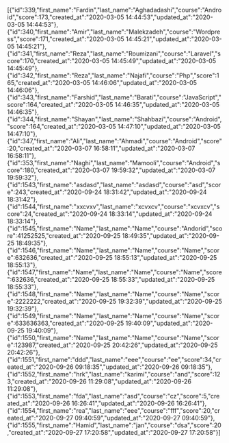 [{"id":339,"first_name":"Fardin","last_name":"Aghadadashi","course":"Android","score":173,"created_at":"2020-03-05 14:44:53","updated_at":"2020-03-05 14:44:53"},{"id":340,"first_name":"Amir","last_name":"Malekzadeh","course":"Wordpress","score":171,"created_at":"2020-03-05 14:45:21","updated_at":"2020-03-05 14:45:21"},{"id":341,"first_name":"Reza","last_name":"Roumizani","course":"Laravel","score":170,"created_at":"2020-03-05 14:45:49","updated_at":"2020-03-05 14:45:49"},{"id":342,"first_name":"Reza","last_name":"Najafi","course":"Php","score":165,"created_at":"2020-03-05 14:46:06","updated_at":"2020-03-05 14:46:06"},{"id":343,"first_name":"Farshid","last_name":"Barati","course":"JavaScript","score":164,"created_at":"2020-03-05 14:46:35","updated_at":"2020-03-05 14:46:35"},{"id":344,"first_name":"Shayan","last_name":"Shahbazi","course":"Android","score":164,"created_at":"2020-03-05 14:47:10","updated_at":"2020-03-05 14:47:10"},{"id":347,"first_name":"Ali","last_name":"Ahmadi","course":"Android","score":20,"created_at":"2020-03-07 16:58:11","updated_at":"2020-03-07 16:58:11"},{"id":353,"first_name":"Naghi","last_name":"Mamooli","course":"Android","score":180,"created_at":"2020-03-07 19:59:32","updated_at":"2020-03-07 19:59:32"},{"id":1543,"first_name":"asdasd","last_name":"asdasd","course":"asd","score":243,"created_at":"2020-09-24 18:31:42","updated_at":"2020-09-24 18:31:42"},{"id":1544,"first_name":"xxcvxv","last_name":"xcvxcv","course":"xcvxcv","score":24,"created_at":"2020-09-24 18:33:14","updated_at":"2020-09-24 18:33:14"},{"id":1545,"first_name":"Name","last_name":"Name","course":"Andorid","score":41252525,"created_at":"2020-09-25 18:49:35","updated_at":"2020-09-25 18:49:35"},{"id":1546,"first_name":"Name","last_name":"Name","course":"Name","score":632636,"created_at":"2020-09-25 18:55:13","updated_at":"2020-09-25 18:55:13"},{"id":1547,"first_name":"Name","last_name":"Name","course":"Name","score":632636,"created_at":"2020-09-25 18:55:33","updated_at":"2020-09-25 18:55:33"},{"id":1548,"first_name":"Name","last_name":"Name","course":"Name","score":2222222,"created_at":"2020-09-25 19:32:39","updated_at":"2020-09-25 19:32:39"},{"id":1549,"first_name":"Name","last_name":"Name","course":"Name","score":633636363,"created_at":"2020-09-25 19:40:09","updated_at":"2020-09-25 19:40:09"},{"id":1550,"first_name":"Name","last_name":"Name","course":"Name","score":123987,"created_at":"2020-09-25 20:42:26","updated_at":"2020-09-25 20:42:26"},{"id":1551,"first_name":"ddd","last_name":"eee","course":"ee","score":34,"created_at":"2020-09-26 09:18:35","updated_at":"2020-09-26 09:18:35"},{"id":1552,"first_name":"hrk","last_name":"karimi","course":"and","score":123,"created_at":"2020-09-26 11:29:08","updated_at":"2020-09-26 11:29:08"},{"id":1553,"first_name":"fda","last_name":"asd","course":"cz","score":5,"created_at":"2020-09-26 16:26:41","updated_at":"2020-09-26 16:26:41"},{"id":1554,"first_name":"rea","last_name":"eee","course":"fff","score":20,"created_at":"2020-09-27 09:40:59","updated_at":"2020-09-27 09:40:59"},{"id":1555,"first_name":"Hamid","last_name":"jan","course":"dsa","score":20,"created_at":"2020-09-27 17:20:58","updated_at":"2020-09-27 17:20:58"}]
